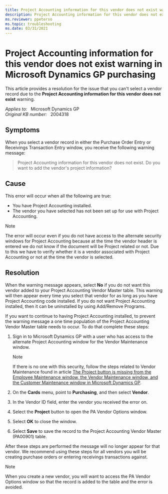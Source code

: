 ```yaml
---
title: Project Accounting information for this vendor does not exist warning
description: Project Accounting information for this vendor does not exist this warning occurs when you select a vendor record. Provides a resolution.
ms.reviewer: ppeterso
ms.topic: troubleshooting
ms.date: 03/31/2021
---
```

# Project Accounting information for this vendor does not exist warning in Microsoft Dynamics GP purchasing

This article provides a resolution for the issue that you can't select a vendor record due to the **Project Accounting information for this vendor does not exist** warning.

_Applies to:_ &nbsp; Microsoft Dynamics GP  
_Original KB number:_ &nbsp; 2004318

## Symptoms

When you select a vendor record in either the Purchase Order Entry or Receivings Transaction Entry window, you receive the following warning message:

> Project Accounting information for this vendor does not exist. Do you want to add the vendor's project information?

## Cause

This error will occur when all the following are true:

- You have Project Accounting installed.
- The vendor you have selected has not been set up for use with Project Accounting.

> [!NOTE]
> The error will occur even if you do not have access to the alternate security windows for Project Accounting because at the time the vendor header is entered we do not know if the document will be Project related or not. Due to this we have to verify whether it is a vendor associated with Project Accounting or not at the time the vendor is selected.

## Resolution

When the warning message appears, select **No** if you do not want this vendor added to your Project Accounting Vendor Master table. This warning will then appear every time you select that vendor for as long as you have Project Accounting code installed. If you do not want Project Accounting installed, then it can be uninstalled by using Add/Remove Programs.

If you want to continue to having Project Accounting installed, to prevent the warning message a one time population of the Project Accounting Vendor Master table needs to occur. To do that complete these steps:

1. Sign in to Microsoft Dynamics GP with a user who has access to the alternate Project Accounting window for the Vendor Maintenance window.

    > [!NOTE]
    > If there is no one with this security, follow the steps related to Vendor Maintenance found in article [The Project button is missing from the Employee Maintenance window, the Vendor Maintenance window, and the Customer Maintenance window in Microsoft Dynamics GP](https://support.microsoft.com/topic/the-project-button-is-missing-from-the-employee-maintenance-window-the-vendor-maintenance-window-and-the-customer-maintenance-window-in-microsoft-dynamics-gp-2c0da88f-53d8-0a05-f4d1-6229c43c1a55).

2. On the **Cards** menu, point to **Purchasing**, and then select **Vendor**.
3. In the Vendor ID field, enter the vendor you received the error on.
4. Select the **Project** button to open the PA Vendor Options window.
5. Select **OK** to close the window.
6. Select **Save** to save the record to the Project Accounting Vendor Master (PA00901) table.

After these steps are performed the message will no longer appear for that vendor. We recommend using these steps for all vendors you will be creating purchase orders or entering receivings transactions against.

> [!NOTE]
> When you create a new vendor, you will want to access the PA Vendor Options window so that the record is added to the table and the error is avoided.
